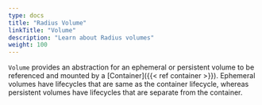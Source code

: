 ```yaml
---
type: docs
title: "Radius Volume"
linkTitle: "Volume"
description: "Learn about Radius volumes"
weight: 100
---
```


`Volume` provides an abstraction for an ephemeral or persistent volume to be referenced and mounted by a [Container]({{< ref container >}}). Ephemeral volumes have lifecycles that are same as the container lifecycle, whereas persistent volumes have lifecycles that are separate from the container.

